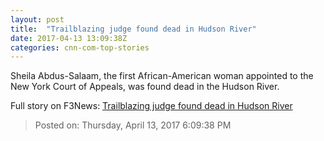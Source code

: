 ```yaml
---
layout: post
title:  "Trailblazing judge found dead in Hudson River"
date: 2017-04-13 13:09:38Z
categories: cnn-com-top-stories
---
```


Sheila Abdus-Salaam, the first African-American woman appointed to the New York Court of Appeals, was found dead in the Hudson River.


Full story on F3News: [Trailblazing judge found dead in Hudson River](http://www.f3nws.com/n/QQsvk)

> Posted on: Thursday, April 13, 2017 6:09:38 PM
